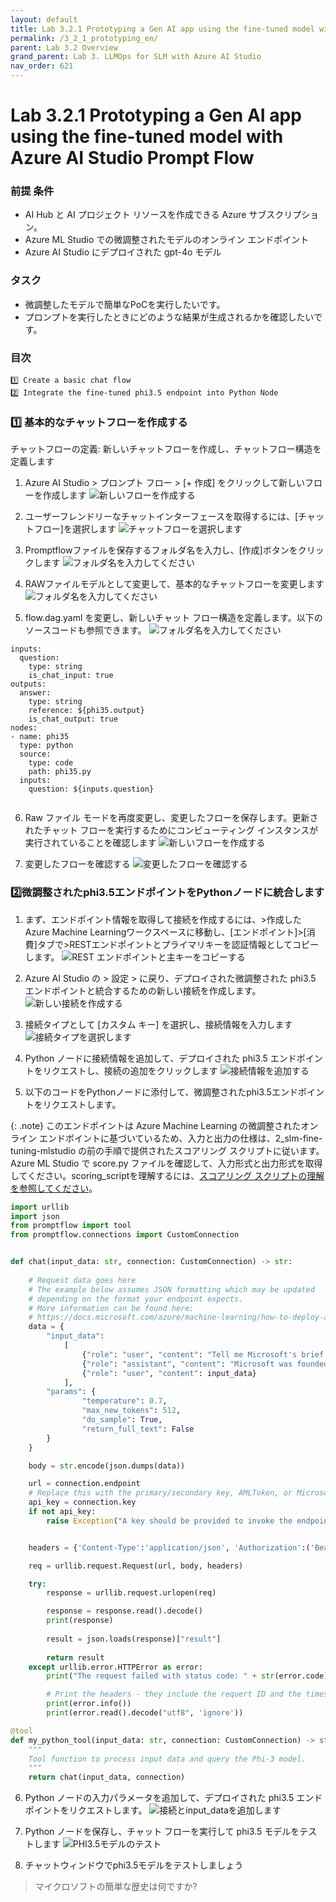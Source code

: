 ```yaml
---
layout: default
title: Lab 3.2.1 Prototyping a Gen AI app using the fine-tuned model with Azure AI Studio Prompt Flow
permalink: /3_2_1_prototyping_en/
parent: Lab 3.2 Overview
grand_parent: Lab 3. LLMOps for SLM with Azure AI Studio
nav_order: 621
---
```


# Lab 3.2.1 Prototyping a Gen AI app using the fine-tuned model with Azure AI Studio Prompt Flow

### 前提 条件

- AI Hub と AI プロジェクト リソースを作成できる Azure サブスクリプション。
- Azure ML Studio での微調整されたモデルのオンライン エンドポイント
- Azure AI Studio にデプロイされた gpt-4o モデル 


### タスク

- 微調整したモデルで簡単なPoCを実行したいです。 
- プロンプトを実行したときにどのような結果が生成されるかを確認したいです。 

### 目次
    1️⃣ Create a basic chat flow 
    2️⃣ Integrate the fine-tuned phi3.5 endpoint into Python Node

### 1️⃣ 基本的なチャットフローを作成する 

チャットフローの定義: 新しいチャットフローを作成し、チャットフロー構造を定義します

1. Azure AI Studio > プロンプト フロー > [+ 作成] をクリックして新しいフローを作成します
![新しいフローを作成する](images/create_new_flow.jpg)

2. ユーザーフレンドリーなチャットインターフェースを取得するには、[チャットフロー]を選択します
![チャットフローを選択します](images/create_new_chat_flow.jpg)

3. Promptflowファイルを保存するフォルダ名を入力し、[作成]ボタンをクリックします
![フォルダ名を入力してください](images/put_folder_name.jpg)

4. RAWファイルモデルとして変更して、基本的なチャットフローを変更します
![フォルダ名を入力してください](images/change_raw_file_mode.jpg)

5. flow.dag.yaml を変更し、新しいチャット フロー構造を定義します。以下のソースコードも参照できます。
![フォルダ名を入力してください](images/modify_dag.jpg)

```
inputs:
  question:
    type: string
    is_chat_input: true
outputs:
  answer:
    type: string
    reference: ${phi35.output}
    is_chat_output: true
nodes:
- name: phi35
  type: python
  source:
    type: code
    path: phi35.py
  inputs:
    question: ${inputs.question}
  
```

6. Raw ファイル モードを再度変更し、変更したフローを保存します。更新されたチャット フローを実行するためにコンピューティング インスタンスが実行されていることを確認します
![新しいフローを作成する](images/save_and_run_compute_session.jpg)

7. 変更したフローを確認する
![変更したフローを確認する](images/first_dag_graph.jpg)


### 2️⃣微調整されたphi3.5エンドポイントをPythonノードに統合します
1. まず、エンドポイント情報を取得して接続を作成するには、>作成したAzure Machine Learningワークスペースに移動し、[エンドポイント]>[消費]タブで>RESTエンドポイントとプライマリキーを認証情報としてコピーします。
![REST エンドポイントと主キーをコピーする](images/copy_endpoint_comsumption_info.jpg)

2. Azure AI Studio の > 設定 > に戻り、デプロイされた微調整された phi3.5 エンドポイントと統合するための新しい接続を作成します。
![新しい接続を作成する](images/create_new_connection.jpg)

3. 接続タイプとして [カスタム キー] を選択し、接続情報を入力します
![接続タイプを選択します](images/add_custom_keys.jpg)

4. Python ノードに接続情報を追加して、デプロイされた phi3.5 エンドポイントをリクエストし、接続の追加をクリックします
![接続情報を追加する](images/create_connect_custom_resource.jpg)

5. 以下のコードをPythonノードに添付して、微調整されたphi3.5エンドポイントをリクエストします。 

{: .note}
このエンドポイントは Azure Machine Learning の微調整されたオンライン エンドポイントに基づいているため、入力と出力の仕様は、2_slm-fine-tuning-mlstudio の前の手順で提供されたスコアリング スクリプトに従います。[](../../2_slm-fine-tuning-mlstudio/phi3/src_serve/score.py) Azure ML Studio で score.py ファイルを確認して、入力形式と出力形式を取得してください。scoring_scriptを理解するには、[スコアリング スクリプトの理解を参照してください](https://learn.microsoft.com/en-us/azure/machine-learning/how-to-deploy-online-endpoints?view=azureml-api-2&tabs=python#understand-the-scoring-script)。

```python
import urllib
import json
from promptflow import tool
from promptflow.connections import CustomConnection


def chat(input_data: str, connection: CustomConnection) -> str:
    
    # Request data goes here
    # The example below assumes JSON formatting which may be updated
    # depending on the format your endpoint expects.
    # More information can be found here:
    # https://docs.microsoft.com/azure/machine-learning/how-to-deploy-advanced-entry-script
    data = {
        "input_data": 
            [
                {"role": "user", "content": "Tell me Microsoft's brief history."},
                {"role": "assistant", "content": "Microsoft was founded by Bill Gates and Paul Allen on April 4, 1975, to develop and sell a BASIC interpreter for the Altair 8800."},
                {"role": "user", "content": input_data}
            ],
        "params": {
                "temperature": 0.7,
                "max_new_tokens": 512,
                "do_sample": True,
                "return_full_text": False
        }
    }

    body = str.encode(json.dumps(data))

    url = connection.endpoint
    # Replace this with the primary/secondary key, AMLToken, or Microsoft Entra ID token for the endpoint
    api_key = connection.key
    if not api_key:
        raise Exception("A key should be provided to invoke the endpoint")


    headers = {'Content-Type':'application/json', 'Authorization':('Bearer '+ api_key)}

    req = urllib.request.Request(url, body, headers)

    try:
        response = urllib.request.urlopen(req)

        response = response.read().decode()
        print(response)
        
        result = json.loads(response)["result"]
        
        return result
    except urllib.error.HTTPError as error:
        print("The request failed with status code: " + str(error.code))

        # Print the headers - they include the requert ID and the timestamp, which are useful for debugging the failure
        print(error.info())
        print(error.read().decode("utf8", 'ignore'))

@tool
def my_python_tool(input_data: str, connection: CustomConnection) -> str:
    """
    Tool function to process input data and query the Phi-3 model.
    """
    return chat(input_data, connection)
```

6. Python ノードの入力パラメータを追加して、デプロイされた phi3.5 エンドポイントをリクエストします。
![接続とinput_dataを追加します](images/validate_parsing_input.jpg)

7. Python ノードを保存し、チャット フローを実行して phi3.5 モデルをテストします
![PHI3.5モデルのテスト](images/save_open_chat_window.jpg)

8. チャットウィンドウでphi3.5モデルをテストしましょう

> マイクロソフトの簡単な歴史は何ですか? 

